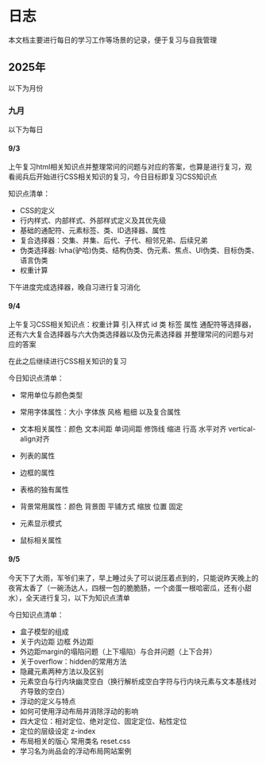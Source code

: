 # 日志

本文档主要进行每日的学习工作等场景的记录，便于复习与自我管理

## 2025年

以下为月份

### 九月

以下为每日



#### 9/3

上午复习html相关知识点并整理常问的问题与对应的答案，也算是进行复习，观看阅兵后开始进行CSS相关知识的复习，今日目标即复习CSS知识点

知识点清单：

- CSS的定义
- 行内样式、内部样式、外部样式定义及其优先级
- 基础的通配符、元素标签、类、ID选择器、属性
- 复合选择器：交集、并集、后代、子代、相邻兄弟、后续兄弟
- 伪类选择器: lvha(驴哈)伪类、结构伪类、伪元素、焦点、UI伪类、目标伪类、语言伪类
- 权重计算

下午进度完成选择器，晚自习进行复习消化



#### 9/4

上午复习CSS相关知识点：权重计算 引入样式 id 类 标签 属性 通配符等选择器，
还有六大复合选择器与六大伪类选择器以及伪元素选择器
并整理常问的问题与对应的答案

在此之后继续进行CSS相关知识的复习

今日知识点清单：

- 常用单位与颜色类型

- 常用字体属性：大小 字体族 风格 粗细 以及复合属性

- 文本相关属性：颜色 文本间距 单词间距 修饰线 缩进 行高 水平对齐 vertical-align对齐

- 列表的属性

- 边框的属性

- 表格的独有属性

- 背景常用属性：颜色 背景图 平铺方式 缩放 位置 固定

- 元素显示模式

- 鼠标相关属性




#### 9/5

今天下了大雨，军爷们来了，早上睡过头了可以说压着点到的，只能说昨天晚上的夜宵太香了（一碗汤达人，四根一包的脆脆肠，一个卤蛋一根哈密瓜，还有小甜水），全天进行复习，以下为知识点清单

今日知识点清单：

- 盒子模型的组成
- 关于内边距 边框 外边距
- 外边距margin的塌陷问题（上下塌陷）与合并问题（上下合并）
- 关于overflow：hidden的常用方法
- 隐藏元素两种方法以及区别
- 元素空白与行内块幽灵空白（换行解析成空白字符与行内块元素与文本基线对齐导致的空白）
- 浮动的定义与特点
- 如何可使用浮动布局并消除浮动的影响
- 四大定位：相对定位、绝对定位、固定定位、粘性定位
- 定位的层级设定 z-index
- 布局相关的版心 常用类名 reset.css
- 学习名为尚品会的浮动布局网站案例







